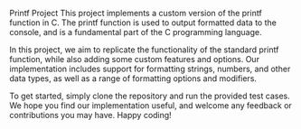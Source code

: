 Printf Project
This project implements a custom version of the printf function in C. The printf function is used to output formatted data to the console, and is a fundamental part of the C programming language.

In this project, we aim to replicate the functionality of the standard printf function, while also adding some custom features and options. Our implementation includes support for formatting strings, numbers, and other data types, as well as a range of formatting options and modifiers.

To get started, simply clone the repository and run the provided test cases. We hope you find our implementation useful, and welcome any feedback or contributions you may have. Happy coding!
